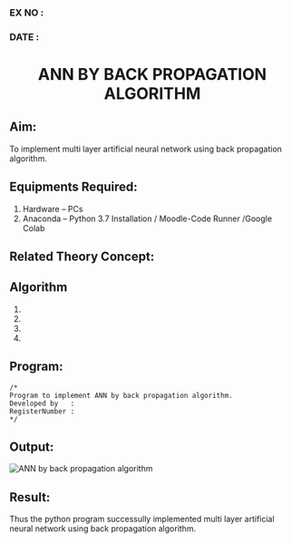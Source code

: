 ### EX NO : 
### DATE  :
# <p align="center"> ANN BY BACK PROPAGATION ALGORITHM </p>
## Aim:
   To implement multi layer artificial neural network using back propagation algorithm.
## Equipments Required:
1. Hardware – PCs
2. Anaconda – Python 3.7 Installation / Moodle-Code Runner /Google Colab

## Related Theory Concept:

## Algorithm
1.
2.
3.
4.

## Program:
```
/*
Program to implement ANN by back propagation algorithm.
Developed by   :
RegisterNumber :  
*/
```

## Output:
![ANN by back propagation algorithm](XXX.png)


## Result:
Thus the python program successully implemented multi layer artificial neural network using back propagation algorithm.
